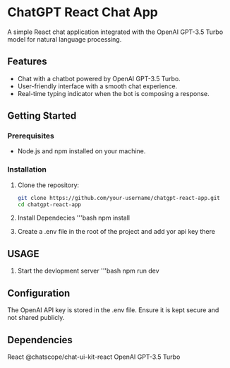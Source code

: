 # ChatGPT React Chat App

A simple React chat application integrated with the OpenAI GPT-3.5 Turbo model for natural language processing.

## Features

- Chat with a chatbot powered by OpenAI GPT-3.5 Turbo.
- User-friendly interface with a smooth chat experience.
- Real-time typing indicator when the bot is composing a response.

## Getting Started

### Prerequisites

- Node.js and npm installed on your machine.

### Installation

1. Clone the repository:

   ```bash
   git clone https://github.com/your-username/chatgpt-react-app.git
   cd chatgpt-react-app
   
2.  Install Dependecies
'''bash
    npm install

3. Create a .env file in the root of the project and add yor api key there

## USAGE

1. Start the devlopment server 
'''bash
    npm run dev

## Configuration
The OpenAI API key is stored in the .env file. Ensure it is kept secure and not shared publicly.

## Dependencies
React
@chatscope/chat-ui-kit-react
OpenAI GPT-3.5 Turbo 

